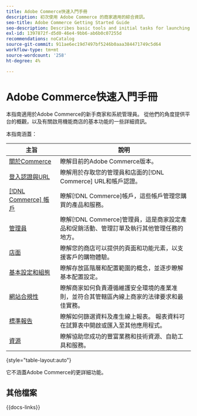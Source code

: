 ```yaml
---
title: Adobe Commerce快速入門手冊
description: 初次使用 Adobe Commerce 的商家適用的綜合資訊。
seo-title: Adobe Commerce Getting Started Guide
seo-description: Describes basic tools and initial tasks for launching an Adobe Commerce or Magento Open Source store.
exl-id: 1397872f-d5d0-46e4-9bb6-ab6b0c07255d
recommendations: noCatalog
source-git-commit: 911ae6ec19d7497bf5246b0aaa384471749c5d64
workflow-type: tm+mt
source-wordcount: '258'
ht-degree: 4%

---
```


# Adobe Commerce快速入門手冊

本指南適用於Adobe Commerce的新手商家和系統管理員。 從他們的角度提供平台的概觀，以及有關啟用機能商店的基本功能的一些詳細資訊。

本指南涵蓋：

| 主旨 | 說明 |
| ------- | ----------- |
| [關於Commerce](about.md) | 瞭解目前的Adobe Commerce版本。 |
| [登入認證與URL](login-urls.md) | 瞭解用於存取您的管理員和店面的[!DNL Commerce] URL和帳戶認證。 |
| [[!DNL Commerce] 帳戶](commerce-account-create.md) | 瞭解[!DNL Commerce]帳戶，這些帳戶管理您購買的產品和服務。 |
| [管理員](admin.md) | 瞭解[!DNL Commerce]管理員，這是商家設定產品和促銷活動、管理訂單及執行其他管理任務的地方。 |
| [店面](storefront.md) | 瞭解您的商店可以提供的頁面和功能元素，以支援客戶的購物體驗。 |
| [基本設定和組態](websites-stores-views.md) | 瞭解存放區階層和配置範圍的概念，並逐步瞭解基本配置設定。 |
| [網站合規性](privacy-policy.md) | 瞭解商家如何負責遵循維護安全環境的產業准則，並符合其管轄區內線上商家的法律要求和最佳實務。 |
| [標準報告](reports-menu.md) | 瞭解如何篩選資料及產生線上報表。 報表資料可在試算表中開啟或匯入至其他應用程式。 |
| [資源](resources.md) | 瞭解協助您成功的豐富業務和技術資源、自助工具和服務。 |

{style="table-layout:auto"}

它不涵蓋Adobe Commerce的更詳細功能。

## 其他檔案

{{docs-links}}
